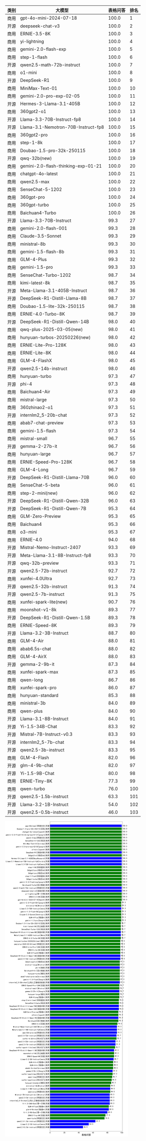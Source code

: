 
| 类别 | 大模型                         | 表格问答 | 排名 |
|-----|------------------------------|---------|----|
|商用|gpt-4o-mini-2024-07-18|100.0|1|
|开源|deepseek-chat-v3|100.0|2|
|商用|ERNIE-3.5-8K|100.0|3|
|商用|yi-lightning|100.0|4|
|商用|gemini-2.0-flash-exp|100.0|5|
|商用|step-1-flash|100.0|6|
|开源|qwen2.5-math-72b-instruct|100.0|7|
|商用|o1-mini|100.0|8|
|开源|DeepSeek-R1|100.0|9|
|商用|MiniMax-Text-01|100.0|10|
|商用|gemini-2.0-pro-exp-02-05|100.0|11|
|开源|Hermes-3-Llama-3.1-405B|100.0|12|
|商用|360gpt2-o1|100.0|13|
|开源|Llama-3.3-70B-Instruct-fp8|100.0|14|
|开源|Llama-3.1-Nemotron-70B-Instruct-fp8|100.0|15|
|商用|360gpt2-pro|100.0|16|
|商用|step-1-8k|100.0|17|
|商用|Doubao-1.5-pro-32k-250115|100.0|18|
|开源|qwq-32b(new)|100.0|19|
|商用|gemini-2.0-flash-thinking-exp-01-21|100.0|20|
|商用|chatgpt-4o-latest|100.0|21|
|商用|qwen2.5-max|100.0|22|
|商用|SenseChat-5-1202|100.0|23|
|商用|360gpt-pro|100.0|24|
|商用|360gpt-turbo|100.0|25|
|商用|Baichuan4-Turbo|100.0|26|
|开源|Llama-3.3-70B-Instruct|99.3|27|
|商用|gemini-2.0-flash-001|99.3|28|
|商用|Claude-3.5-Sonnet|99.3|29|
|商用|ministral-8b|99.3|30|
|商用|gemini-1.5-flash-8b|99.3|31|
|商用|GLM-4-Plus|99.3|32|
|商用|gemini-1.5-pro|99.3|33|
|商用|SenseChat-Turbo-1202|98.7|34|
|商用|kimi-latest-8k|98.7|35|
|开源|Meta-Llama-3.1-405B-Instruct|98.7|36|
|开源|DeepSeek-R1-Distill-Llama-8B|98.7|37|
|商用|Doubao-1.5-lite-32k-250115|98.7|38|
|商用|ERNIE-4.0-Turbo-8K|98.7|39|
|开源|DeepSeek-R1-Distill-Qwen-14B|98.0|40|
|商用|qwq-plus-2025-03-05(new)|98.0|41|
|商用|hunyuan-turbos-20250226(new)|98.0|42|
|商用|ERNIE-Lite-Pro-128K|98.0|43|
|商用|ERNIE-Lite-8K|98.0|44|
|商用|GLM-4-FlashX|98.0|45|
|开源|qwen2.5-14b-instruct|98.0|46|
|商用|hunyuan-turbo|97.3|47|
|开源|phi-4|97.3|48|
|商用|Baichuan4-Air|97.3|49|
|商用|mistral-large|97.3|50|
|商用|360zhinao2-o1|97.3|51|
|开源|internlm2_5-20b-chat|97.3|52|
|商用|abab7-chat-preview|97.3|53|
|商用|gemini-1.5-flash|97.3|54|
|商用|mistral-small|96.7|55|
|开源|gemma-2-27b-it|96.7|56|
|商用|hunyuan-large|96.7|57|
|商用|ERNIE-Speed-Pro-128K|96.7|58|
|商用|GLM-4-Long|96.7|59|
|开源|DeepSeek-R1-Distill-Llama-70B|96.0|60|
|商用|SenseChat-5-beta|96.0|61|
|商用|step-2-mini(new)|96.0|62|
|开源|DeepSeek-R1-Distill-Qwen-32B|96.0|63|
|开源|DeepSeek-R1-Distill-Qwen-7B|95.3|64|
|商用|GLM-Zero-Preview|95.3|65|
|商用|Baichuan4|95.3|66|
|商用|o3-mini|95.3|67|
|商用|ERNIE-4.0|94.0|68|
|开源|Mistral-Nemo-Instruct-2407|93.3|69|
|开源|Meta-Llama-3.1-8B-Instruct-fp8|93.3|70|
|开源|qwq-32b-preview|93.3|71|
|开源|qwen2.5-72b-instruct|92.7|72|
|商用|xunfei-4.0Ultra|92.7|73|
|开源|qwen2.5-32b-instruct|91.3|74|
|开源|qwen2.5-7b-instruct|91.3|75|
|商用|xunfei-spark-lite(new)|90.7|76|
|商用|moonshot-v1-8k|89.3|77|
|开源|DeepSeek-R1-Distill-Qwen-1.5B|89.3|78|
|商用|ERNIE-Speed-8K|89.3|79|
|开源|Llama-3.2-3B-Instruct|88.7|80|
|商用|GLM-4-Air|88.0|81|
|商用|abab6.5s-chat|88.0|82|
|商用|GLM-4-AirX|88.0|83|
|开源|gemma-2-9b-it|87.3|84|
|商用|xunfei-spark-max|87.3|85|
|商用|qwen-long|86.7|86|
|商用|xunfei-spark-pro|86.0|87|
|商用|hunyuan-standard|85.3|88|
|商用|ministral-3b|84.0|89|
|商用|qwen-plus|84.0|90|
|开源|Llama-3.1-8B-Instruct|84.0|91|
|开源|Yi-1.5-34B-Chat|83.3|92|
|开源|Mistral-7B-Instruct-v0.3|83.3|93|
|开源|internlm2_5-7b-chat|83.3|94|
|开源|qwen2.5-3b-instruct|83.3|95|
|商用|GLM-4-Flash|82.0|96|
|开源|glm-4-9b-chat|82.0|97|
|开源|Yi-1.5-9B-Chat|80.0|98|
|商用|ERNIE-Tiny-8K|77.3|99|
|商用|qwen-turbo|76.0|100|
|开源|qwen2.5-1.5b-instruct|63.3|101|
|开源|Llama-3.2-1B-Instruct|54.0|102|
|开源|qwen2.5-0.5b-instruct|46.0|103|


![lin](../pic/tableQA.png)
